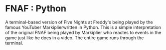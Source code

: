 # FNAF : Python
A terminal-based version of Five Nights at Freddy's being played by the famous YouTuber Markiplierwritten in Python.
This is a simple interpretation of the original FNAF being played by Markiplier who reactes to events in the game just like he does in a video.
The entire game runs through the terminal.
